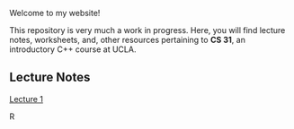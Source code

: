 Welcome to my website!

This repository is very much a work in progress. Here, you will find lecture notes, worksheets, and, other resources pertaining to <b>CS 31</b>, an introductory C++ course at UCLA.

<section>
  <h1>Lecture Notes</h1>
<a href="lecture1.md">Lecture 1</a>
</section>

R
